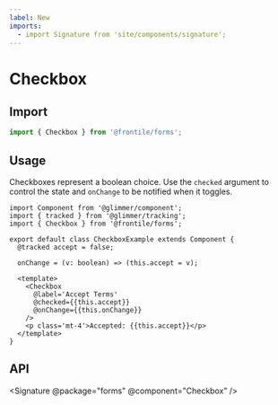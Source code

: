 ```yaml
---
label: New
imports:
  - import Signature from 'site/components/signature';
---
```

# Checkbox


## Import 

```js
import { Checkbox } from '@frontile/forms';
```

## Usage

Checkboxes represent a boolean choice. Use the `checked` argument to
control the state and `onChange` to be notified when it toggles.

```gts preview
import Component from '@glimmer/component';
import { tracked } from '@glimmer/tracking';
import { Checkbox } from '@frontile/forms';

export default class CheckboxExample extends Component {
  @tracked accept = false;

  onChange = (v: boolean) => (this.accept = v);

  <template>
    <Checkbox
      @label='Accept Terms'
      @checked={{this.accept}}
      @onChange={{this.onChange}}
    />
    <p class='mt-4'>Accepted: {{this.accept}}</p>
  </template>
}
```

## API

<Signature @package="forms" @component="Checkbox" />
